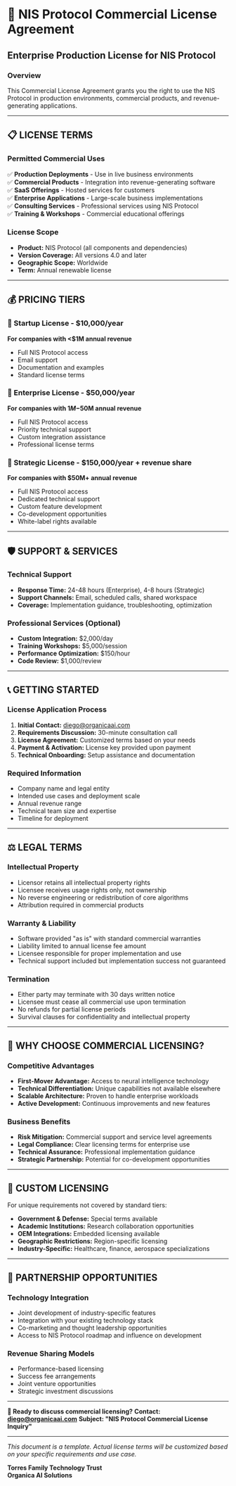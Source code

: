 # 💼 NIS Protocol Commercial License Agreement

## Enterprise Production License for NIS Protocol

### **Overview**
This Commercial License Agreement grants you the right to use the NIS Protocol in production environments, commercial products, and revenue-generating applications.

---

## 📋 **LICENSE TERMS**

### **Permitted Commercial Uses**
✅ **Production Deployments** - Use in live business environments  
✅ **Commercial Products** - Integration into revenue-generating software  
✅ **SaaS Offerings** - Hosted services for customers  
✅ **Enterprise Applications** - Large-scale business implementations  
✅ **Consulting Services** - Professional services using NIS Protocol  
✅ **Training & Workshops** - Commercial educational offerings  

### **License Scope**
- **Product:** NIS Protocol (all components and dependencies)
- **Version Coverage:** All versions 4.0 and later
- **Geographic Scope:** Worldwide
- **Term:** Annual renewable license

---

## 💰 **PRICING TIERS**

### **🚀 Startup License** - $10,000/year
**For companies with <$1M annual revenue**
- Full NIS Protocol access
- Email support
- Documentation and examples
- Standard license terms

### **🏢 Enterprise License** - $50,000/year  
**For companies with $1M-$50M annual revenue**
- Full NIS Protocol access
- Priority technical support
- Custom integration assistance
- Professional license terms

### **🌟 Strategic License** - $150,000/year + revenue share
**For companies with $50M+ annual revenue**
- Full NIS Protocol access
- Dedicated technical support
- Custom feature development
- Co-development opportunities
- White-label rights available

---

## 🛡️ **SUPPORT & SERVICES**

### **Technical Support**
- **Response Time:** 24-48 hours (Enterprise), 4-8 hours (Strategic)
- **Support Channels:** Email, scheduled calls, shared workspace
- **Coverage:** Implementation guidance, troubleshooting, optimization

### **Professional Services** (Optional)
- **Custom Integration:** $2,000/day
- **Training Workshops:** $5,000/session
- **Performance Optimization:** $150/hour
- **Code Review:** $1,000/review

---

## 📞 **GETTING STARTED**

### **License Application Process**
1. **Initial Contact:** diego@organicaai.com
2. **Requirements Discussion:** 30-minute consultation call
3. **License Agreement:** Customized terms based on your needs
4. **Payment & Activation:** License key provided upon payment
5. **Technical Onboarding:** Setup assistance and documentation

### **Required Information**
- Company name and legal entity
- Intended use cases and deployment scale
- Annual revenue range
- Technical team size and expertise
- Timeline for deployment

---

## ⚖️ **LEGAL TERMS**

### **Intellectual Property**
- Licensor retains all intellectual property rights
- Licensee receives usage rights only, not ownership
- No reverse engineering or redistribution of core algorithms
- Attribution required in commercial products

### **Warranty & Liability**
- Software provided "as is" with standard commercial warranties
- Liability limited to annual license fee amount
- Licensee responsible for proper implementation and use
- Technical support included but implementation success not guaranteed

### **Termination**
- Either party may terminate with 30 days written notice
- Licensee must cease all commercial use upon termination
- No refunds for partial license periods
- Survival clauses for confidentiality and intellectual property

---

## 🌟 **WHY CHOOSE COMMERCIAL LICENSING?**

### **Competitive Advantages**
- **First-Mover Advantage:** Access to neural intelligence technology
- **Technical Differentiation:** Unique capabilities not available elsewhere
- **Scalable Architecture:** Proven to handle enterprise workloads
- **Active Development:** Continuous improvements and new features

### **Business Benefits**
- **Risk Mitigation:** Commercial support and service level agreements
- **Legal Compliance:** Clear licensing terms for enterprise use
- **Technical Assurance:** Professional implementation guidance
- **Strategic Partnership:** Potential for co-development opportunities

---

## 📝 **CUSTOM LICENSING**

For unique requirements not covered by standard tiers:
- **Government & Defense:** Special terms available
- **Academic Institutions:** Research collaboration opportunities  
- **OEM Integrations:** Embedded licensing available
- **Geographic Restrictions:** Region-specific licensing
- **Industry-Specific:** Healthcare, finance, aerospace specializations

---

## 🤝 **PARTNERSHIP OPPORTUNITIES**

### **Technology Integration**
- Joint development of industry-specific features
- Integration with your existing technology stack
- Co-marketing and thought leadership opportunities
- Access to NIS Protocol roadmap and influence on development

### **Revenue Sharing Models**
- Performance-based licensing
- Success fee arrangements
- Joint venture opportunities
- Strategic investment discussions

---

**📧 Ready to discuss commercial licensing?**
**Contact: diego@organicaai.com**
**Subject: "NIS Protocol Commercial License Inquiry"**

---

*This document is a template. Actual license terms will be customized based on your specific requirements and use case.*

**Torres Family Technology Trust**  
**Organica AI Solutions** 